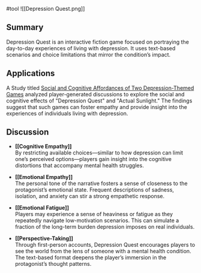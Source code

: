 #tool ![[Depression Quest.png]]

## Summary
Depression Quest is an interactive fiction game focused on portraying the day-to-day experiences of living with depression. It uses text-based scenarios and choice limitations that mirror the condition’s impact.

## Applications 

A Study titled [Social and Cognitive Affordances of Two Depression-Themed Games](https://journals.sagepub.com/doi/10.1177/1555412017742307) analyzed player-generated discussions to explore the social and cognitive effects of "Depression Quest" and "Actual Sunlight." The findings suggest that such games can foster empathy and provide insight into the experiences of individuals living with depression.

## Discussion
- **[[Cognitive Empathy]]**  
	By restricting available choices—similar to how depression can limit one’s perceived options—players gain insight into the cognitive distortions that accompany mental health struggles.
    
- **[[Emotional Empathy]]**  
	The personal tone of the narrative fosters a sense of closeness to the protagonist’s emotional state. Frequent descriptions of sadness, isolation, and anxiety can stir a strong empathetic response.
    
- **[[Emotional Fatigue]]**  
	Players may experience a sense of heaviness or fatigue as they repeatedly navigate low-motivation scenarios. This can simulate a fraction of the long-term burden depression imposes on real individuals.
    
- **[[Perspective-Taking]]**  
	Through first-person accounts, Depression Quest encourages players to see the world from the lens of someone with a mental health condition. The text-based format deepens the player’s immersion in the protagonist’s thought patterns.
